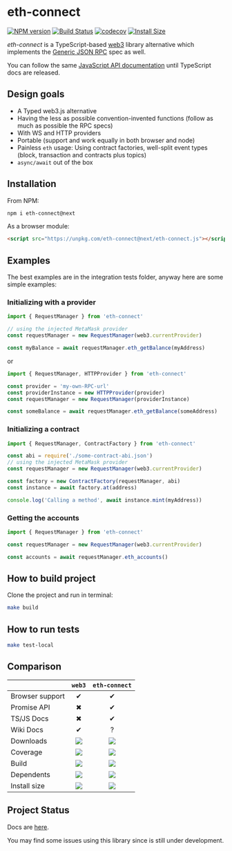 # eth-connect

[![NPM version](https://badge.fury.io/js/eth-connect.svg)](https://npmjs.org/package/eth-connect)
[![Build Status](https://travis-ci.org/decentraland/eth-connect.svg?branch=master)](https://travis-ci.org/decentraland/eth-connect)
[![codecov](https://codecov.io/gh/decentraland/eth-connect/branch/master/graph/badge.svg)](https://codecov.io/gh/decentraland/eth-connect)
[![Install Size](https://packagephobia.now.sh/badge?p=eth-connect)](https://packagephobia.now.sh/result?p=eth-connect)

_eth-connect_ is a TypeScript-based [web3](https://github.com/ethereum/web3.js) library alternative which implements the [Generic JSON RPC](https://github.com/ethereum/wiki/wiki/JSON-RPC) spec as well.

You can follow the same [JavaScript API documentation](https://github.com/ethereum/wiki/wiki/JavaScript-API) until TypeScript docs are released.

## Design goals

- A Typed web3.js alternative
- Having the less as possible convention-invented functions (follow as much as possible the RPC specs)
- With WS and HTTP providers
- Portable (support and work equally in both browser and node)
- Painless `eth` usage: Using contract factories, well-split event types (block, transaction and contracts plus topics)
- `async/await` out of the box

## Installation

From NPM:

```bash
npm i eth-connect@next
```

As a browser module:

```html
<script src="https://unpkg.com/eth-connect@next/eth-connect.js"></script>
```

## Examples

The best examples are in the integration tests folder, anyway here are some simple examples:

### Initializing with a provider

```ts
import { RequestManager } from 'eth-connect'

// using the injected MetaMask provider
const requestManager = new RequestManager(web3.currentProvider)

const myBalance = await requestManager.eth_getBalance(myAddress)
```

or

```ts
import { RequestManager, HTTPProvider } from 'eth-connect'

const provider = 'my-own-RPC-url'
const providerInstance = new HTTPProvider(provider)
const requestManager = new RequestManager(providerInstance)

const someBalance = await requestManager.eth_getBalance(someAddress)
```

### Initializing a contract

```ts
import { RequestManager, ContractFactory } from 'eth-connect'

const abi = require('./some-contract-abi.json')
// using the injected MetaMask provider
const requestManager = new RequestManager(web3.currentProvider)

const factory = new ContractFactory(requestManager, abi)
const instance = await factory.at(address)

console.log('Calling a method', await instance.mint(myAddress))
```

### Getting the accounts

```ts
import { RequestManager } from 'eth-connect'

const requestManager = new RequestManager(web3.currentProvider)

const accounts = await requestManager.eth_accounts()
```

## How to build project

Clone the project and run in terminal:

```bash
make build
```

## How to run tests

```bash
make test-local
```

## Comparison

|                 |  `web3`  | `eth-connect` |
| --------------- | :------: | :-----------: |
| Browser support |    ✔     |       ✔       |
| Promise API     |    ✖     |       ✔       |
| TS/JS Docs      |    ✖     |       ✔       |
| Wiki Docs       |    ✔     |       ?       |
| Downloads       | ![][wd]  |    ![][ed]    |
| Coverage        | ![][wc]  |    ![][ec]    |
| Build           | ![][wb]  |    ![][eb]    |
| Dependents      | ![][wdp] |   ![][edp]    |
| Install size    | ![][wis] |   ![][eis]    |

<!-- DOWNLOADS -->

[wd]: https://img.shields.io/npm/dm/web3.svg
[ed]: https://img.shields.io/npm/dm/eth-connect.svg

<!-- COVERAGE -->

[wc]: https://coveralls.io/repos/ethereum/web3.js/badge.svg?branch=master
[ec]: https://codecov.io/gh/decentraland/eth-connect/branch/master/graph/badge.svg

<!-- BUILD -->

[wb]: https://travis-ci.org/ethereum/web3.js.svg
[eb]: https://travis-ci.org/decentraland/eth-connect.svg?branch=master

<!-- DEPENDENTS -->

[wdp]: https://badgen.net/npm/dependents/web3
[edp]: https://badgen.net/npm/dependents/eth-connect

<!-- INSTALL SIZE -->

[wis]: https://packagephobia.now.sh/badge?p=web3
[eis]: https://packagephobia.now.sh/badge?p=eth-connect

## Project Status

Docs are [here](https://github.com/denoland/deno/blob/master/docs.md).

You may find some issues using this library since is still under development.
